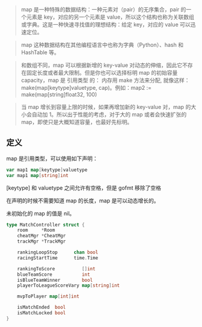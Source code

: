 > map 是一种特殊的数据结构：一种元素对（pair）的无序集合，pair 的一个元素是 key，对应的另一个元素是 value，所以这个结构也称为关联数组或字典。这是一种快速寻找值的理想结构：给定 key，对应的 value 可以迅速定位。

> map 这种数据结构在其他编程语言中也称为字典（Python）、hash 和 HashTable 等。

> 和数组不同，map 可以根据新增的 key-value 对动态的伸缩，因此它不存在固定长度或者最大限制。但是你也可以选择标明 map 的初始容量 capacity，map 是 引用类型 的： 内存用 make 方法来分配, 就像这样：make(map[keytype]valuetype, cap)。例如：map2 := make(map[string]float32, 100)

> 当 map 增长到容量上限的时候，如果再增加新的 key-value 对，map 的大小会自动加 1。所以出于性能的考虑，对于大的 map 或者会快速扩张的 map，即使只是大概知道容量，也最好先标明。


## 定义
map 是引用类型，可以使用如下声明：
```go
var map1 map[keytype]valuetype
var map1 map[string]int
```
[keytype] 和 valuetype 之间允许有空格，但是 gofmt 移除了空格

在声明的时候不需要知道 map 的长度，map 是可以动态增长的。

未初始化的 map 的值是 nil。
```go
type MatchController struct {
	room     *Room
	cheatMgr *CheatMgr
	trackMgr *TrackMgr

	rankingLoopStop      chan bool
	racingStartTime      time.Time

	rankingToScore          []int
	blueTeamScore           int
	isBlueTeamWinner        bool
	playerToLeagueScoreVary map[string]int

	mvpToPlayer map[int]int

	isMatchEnded  bool
	isMatchLocked bool
}
```
